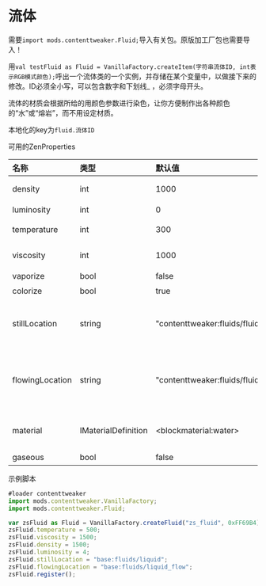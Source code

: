 # 流体



需要`import mods.contenttweaker.Fluid;`导入有关包。原版加工厂包也需要导入！

用`val testFluid as Fluid = VanillaFactory.createItem(字符串流体ID, int表示RGB模式颜色);`呼出一个流体类的一个实例，并存储在某个变量中，以做接下来的修改。ID必须全小写，可以包含数字和下划线\_ ，必须字母开头。

流体的材质会根据所给的用颜色参数进行染色，让你方便制作出各种颜色的“水”或“熔岩”，而不用设定材质。

本地化的key为`fluid.流体ID`

可用的ZenProperties

| 名称 | 类型 | 默认值 | 描述 |
| :--- | :--- | :--- | :--- |
| density | int | 1000 | 密度，决定实体在其游泳速度，水为1000，熔岩为3000 |
| luminosity | int | 0 | 流体亮度 |
| temperature | int | 300 | 流体温度，水为300，熔岩为1300 |
| viscosity | int | 1000 | 流体黏度，决定流体流动速度，水为1000，熔岩为3000 |
| vaporize | bool | false | 在下界是否会蒸发 |
| colorize | bool | true | 实际材质是否受颜色参数影响 |
| stillLocation | string | "contenttweaker:fluids/fluid" | 设定源头材质路径，建议类似水的设置为"base:fluids/liquid"，类似熔岩设置为"base:fluids/molten" |
| flowingLocation | string | "contenttweaker:fluids/fluid\_flow" | 设定流动流体的材质路径，建议类似水的设置为"base:fluids/liquid\_flow"，类似熔岩设置为"base:fluids/molten\_flowing" |
| material | IMaterialDefinition | \<blockmaterial:water\> | 建议类似水的设置为\<blockmaterial:water\>，类似熔岩设置为\<blockmaterial:lava\> |
| gaseous | bool | false | 流体是否反重力流动 |

示例脚本

```javascript
#loader contenttweaker
import mods.contenttweaker.VanillaFactory;
import mods.contenttweaker.Fluid;

var zsFluid as Fluid = VanillaFactory.createFluid("zs_fluid", 0xFF69B4);
zsFluid.temperature = 500;
zsFluid.viscosity = 1500;
zsFluid.density = 1500;
zsFluid.luminosity = 4;
zsFluid.stillLocation = "base:fluids/liquid";
zsFluid.flowingLocation = "base:fluids/liquid_flow";
zsFluid.register();
```

